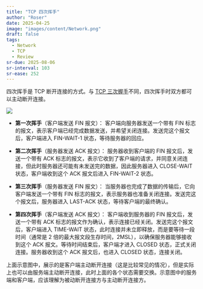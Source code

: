 ```yaml
---
title: "TCP 四次挥手"
author: "Roser"
date: 2025-04-25
image: "images/content/Network.png"
draft: false
tags:
  - Network
  - TCP
  - Review
sr-due: 2025-08-06
sr-interval: 103
sr-ease: 252
---
```

四次挥手是 TCP 断开连接的方式。与 [TCP 三次握手](TCP%20三次握手.md)不同，四次挥手时双方都可以主动断开连接。

![](../image/四次挥手.png)

- **第一次挥手**（客户端发送 FIN 报文）： 客户端向服务器发送一个带有 FIN 标志的报文，表示客户端已经完成数据发送，并希望关闭连接。发送完这个报文后，客户端进入 FIN-WAIT-1 状态，等待服务器的回应。

- **第二次挥手**（服务器发送 ACK 报文）： 服务器收到客户端的 FIN 报文后，发送一个带有 ACK 标志的报文，表示它收到了客户端的请求，并同意关闭连接，但此时服务器还可能有未发送完的数据，因此服务器进入 CLOSE-WAIT 状态，客户端收到这个 ACK 报文后进入 FIN-WAIT-2 状态。

- **第三次挥手**（服务器发送 FIN 报文）： 当服务器也完成了数据的传输后，它向客户端发送一个带有 FIN 标志的报文，表示服务器也准备关闭连接。发送完这个报文后，服务器进入 LAST-ACK 状态，等待客户端的最终确认。

- **第四次挥手**（客户端发送 ACK 报文）： 客户端收到服务器的 FIN 报文后，发送一个带有 ACK 标志的报文作为确认，表示连接已经关闭。发送完这个报文后，客户端进入 TIME-WAIT 状态，此时连接并未立即释放，而是要等待一段时间（通常是 2 倍的最大报文段生存时间，2MSL），以确保服务器能够接收到这个 ACK 报文。等待时间结束后，客户端才进入 CLOSED 状态，正式关闭连接。服务器收到这个 ACK 报文后，也进入 CLOSED 状态，连接关闭。

上面示意图中，展示的是客户端主动断开连接（这是比较常见的情况），但是实际上也可以由服务端主动断开连接，此时上面的各个状态需要交换。示意图中的服务端和客户端，应该理解为被动断开连接方与主动断开连接方。